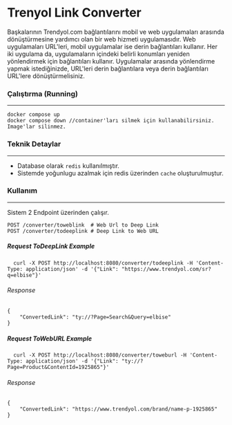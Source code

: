 # Trenyol Link Converter


Başkalarının Trendyol.com bağlantılarını mobil ve web uygulamaları arasında dönüştürmesine yardımcı olan bir web hizmeti uygulamasıdır. Web uygulamaları URL'leri, mobil uygulamalar ise derin bağlantıları kullanır. Her iki uygulama da, uygulamaların içindeki belirli konumları yeniden yönlendirmek için bağlantıları kullanır. Uygulamalar arasında yönlendirme yapmak istediğinizde, URL'leri derin bağlantılara veya derin bağlantıları URL'lere dönüştürmelisiniz.

### Çalıştırma (Running)
---
`docker compose up` <br>
`docker compose down //container'ları silmek için kullanabilirsiniz. Image'lar silinmez.`


### Teknik Detaylar
---
- Database olarak `redis` kullanılmıştır.
- Sistemde yoğunlugu azalmak için redis üzerinden `cache` oluşturulmuştur.

### Kullanım
---
Sistem 2 Endpoint üzerinden çalışır.

`POST /converter/toweblink  # Web Url to Deep Link` <br> 
`POST /converter/todeeplink # Deep Link to Web URL`



##### Request ToDeepLink Example
`   curl -X POST http://localhost:8080/converter/todeeplink
   -H 'Content-Type: application/json'
   -d '{"Link": "https://www.trendyol.com/sr?q=elbise"}' 
   `
###### Response

```
{
    "ConvertedLink": "ty://?Page=Search&Query=elbise"
} 
```

##### Request ToWebURL Example
`   curl -X POST http://localhost:8080/converter/toweburl
   -H 'Content-Type: application/json'
   -d '{"Link": "ty://?Page=Product&ContentId=1925865"}'
   `
###### Response
```
{
    "ConvertedLink": "https://www.trendyol.com/brand/name-p-1925865"
} 
```
